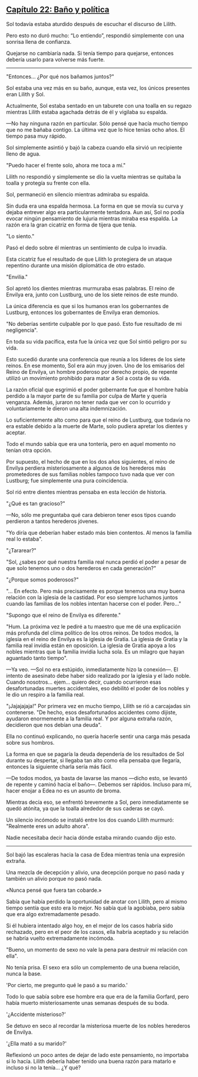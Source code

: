 
## [Capítulo 22: Baño y política](https://novelnext.dramanovels.io/nc/son-of-the-hero-king/chapter-22-bath-and-politic "Capítulo 22: Baño y política")


Sol todavía estaba aturdido después de escuchar el discurso de Lilith. 

Pero esto no duró mucho: “Lo entiendo”, respondió simplemente con una sonrisa llena de confianza. 

Quejarse no cambiaría nada. Si tenía tiempo para quejarse, entonces debería usarlo para volverse más fuerte. 

----

"Entonces... ¿Por qué nos bañamos juntos?"

Sol estaba una vez más en su baño, aunque, esta vez, los únicos presentes eran Lilith y Sol. 

Actualmente, Sol estaba sentado en un taburete con una toalla en su regazo mientras Lilith estaba agachada detrás de él y vigilaba su espalda. 

—No hay ninguna razón en particular. Sólo pensé que hacía mucho tiempo que no me bañaba contigo. La última vez que lo hice tenías ocho años. El tiempo pasa muy rápido.

Sol simplemente asintió y bajó la cabeza cuando ella sirvió un recipiente lleno de agua. 

"Puedo hacer el frente solo, ahora me toca a mí."

Lilith no respondió y simplemente se dio la vuelta mientras se quitaba la toalla y protegía su frente con ella. 

Sol, permaneció en silencio mientras admiraba su espalda. 

Sin duda era una espalda hermosa. La forma en que se movía su curva y dejaba entrever algo era particularmente tentadora. Aun así, Sol no podía evocar ningún pensamiento de lujuria mientras miraba esa espalda. La razón era la gran cicatriz en forma de tijera que tenía. 

"Lo siento."

Pasó el dedo sobre él mientras un sentimiento de culpa lo invadía. 

Esta cicatriz fue el resultado de que Lilith lo protegiera de un ataque repentino durante una misión diplomática de otro estado. 

"Envilia."

Sol apretó los dientes mientras murmuraba esas palabras. El reino de Envilya era, junto con Lustburg, uno de los siete reinos de este mundo. 

La única diferencia es que si los humanos eran los gobernantes de Lustburg, entonces los gobernantes de Envilya eran demonios. 

"No deberías sentirte culpable por lo que pasó. Esto fue resultado de mi negligencia".

En toda su vida pacífica, esta fue la única vez que Sol sintió peligro por su vida. 

Esto sucedió durante una conferencia que reunía a los líderes de los siete reinos. En ese momento, Sol era aún muy joven. Uno de los emisarios del Reino de Envilya, un hombre poderoso por derecho propio, de repente utilizó un movimiento prohibido para matar a Sol a costa de su vida. 

La razón oficial que esgrimió el poder gobernante fue que el hombre había perdido a la mayor parte de su familia por culpa de Marte y quería venganza. Además, juraron no tener nada que ver con lo ocurrido y voluntariamente le dieron una alta indemnización. 

Lo suficientemente alto como para que el reino de Lustburg, que todavía no era estable debido a la muerte de Marte, solo pudiera apretar los dientes y aceptar.

Todo el mundo sabía que era una tontería, pero en aquel momento no tenían otra opción. 

Por supuesto, el hecho de que en los dos años siguientes, el reino de Envilya perdiera misteriosamente a algunos de los herederos más prometedores de sus familias nobles tampoco tuvo nada que ver con Lustburg; fue simplemente una pura coincidencia. 

Sol rió entre dientes mientras pensaba en esta lección de historia. 

"¿Qué es tan gracioso?" 

—No, sólo me preguntaba qué cara debieron tener esos tipos cuando perdieron a tantos herederos jóvenes.

"Yo diría que deberían haber estado más bien contentos. Al menos la familia real lo estaba".

"¿Tararear?"

"Sol, ¿sabes por qué nuestra familia real nunca perdió el poder a pesar de que solo tenemos uno o dos herederos en cada generación?" 

"¿Porque somos poderosos?" 

"... En efecto. Pero más precisamente es porque tenemos una muy buena relación con la iglesia de la castidad. Por eso siempre luchamos juntos cuando las familias de los nobles intentan hacerse con el poder. Pero..." 

"Supongo que el reino de Envilya es diferente." 

"Hum. La próxima vez le pediré a tu maestro que me dé una explicación más profunda del clima político de los otros reinos. De todos modos, la iglesia en el reino de Envilya es la iglesia de Gratia. La iglesia de Gratia y la familia real invidia están en oposición. La iglesia de Gratia apoya a los nobles mientras que la familia invidia lucha sola. Es un milagro que hayan aguantado tanto tiempo".

—Ya veo. —Sol no era estúpido, inmediatamente hizo la conexión—. El intento de asesinato debe haber sido realizado por la iglesia y el lado noble. Cuando nosotros... ejem... quiero decir, cuando ocurrieron esas desafortunadas muertes accidentales, eso debilitó el poder de los nobles y le dio un respiro a la familia real.

"¡Jajajajaja!" Por primera vez en mucho tiempo, Lilith se rió a carcajadas sin contenerse. "De hecho, esos desafortunados accidentes como dijiste, ayudaron enormemente a la familia real. Y por alguna extraña razón, decidieron que nos debían una deuda". 

Ella no continuó explicando, no quería hacerle sentir una carga más pesada sobre sus hombros. 

La forma en que se pagaría la deuda dependería de los resultados de Sol durante su despertar, si llegaba tan alto como ella pensaba que llegaría, entonces la siguiente charla sería más fácil. 

—De todos modos, ya basta de lavarse las manos —dicho esto, se levantó de repente y caminó hacia el baño—. Debemos ser rápidos. Incluso para mí, hacer enojar a Edea no es un asunto de broma.

Mientras decía eso, se enfrentó brevemente a Sol, pero inmediatamente se quedó atónita, ya que la toalla alrededor de sus caderas se cayó. 

Un silencio incómodo se instaló entre los dos cuando Lilith murmuró: "Realmente eres un adulto ahora".

Nadie necesitaba decir hacia dónde estaba mirando cuando dijo esto. 

----

Sol bajó las escaleras hacia la casa de Edea mientras tenía una expresión extraña. 

Una mezcla de decepción y alivio, una decepción porque no pasó nada y también un alivio porque no pasó nada. 

«Nunca pensé que fuera tan cobarde.»

Sabía que había perdido la oportunidad de anotar con Lilith, pero al mismo tiempo sentía que esto era lo mejor. No sabía qué la agobiaba, pero sabía que era algo extremadamente pesado. 

Si él hubiera intentado algo hoy, en el mejor de los casos habría sido rechazado, pero en el peor de los casos, ella habría aceptado y su relación se habría vuelto extremadamente incómoda. 

"Bueno, un momento de sexo no vale la pena para destruir mi relación con ella".

No tenía prisa. El sexo era sólo un complemento de una buena relación, nunca la base. 

'Por cierto, me pregunto qué le pasó a su marido.'

Todo lo que sabía sobre ese hombre era que era de la familia Gorfard, pero había muerto misteriosamente unas semanas después de su boda. 

'¿Accidente misterioso?' 

Se detuvo en seco al recordar la misteriosa muerte de los nobles herederos de Envilya. 

'¿Ella mató a su marido?' 

Reflexionó un poco antes de dejar de lado este pensamiento, no importaba si lo hacía. Lilith debería haber tenido una buena razón para matarlo e incluso si no la tenía... ¿Y qué?